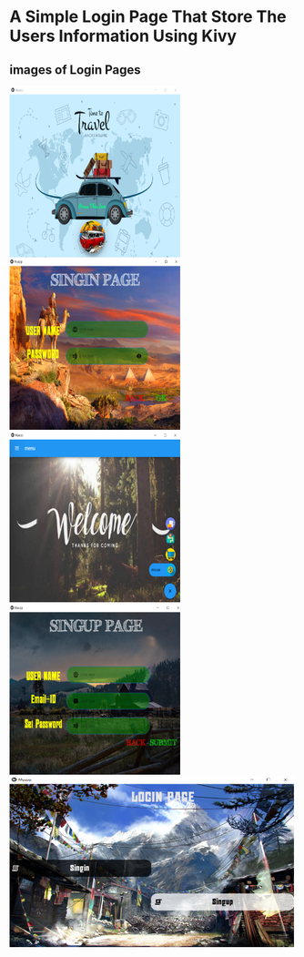 # A Simple Login Page That Store The Users Information Using Kivy


## **images of Login Pages**

    
<img src='kivy_login/Annotation 2020-07-05 165434.png' width="300" height="300">  <img src='kivy_login/Annotation 2020-06-17 152236.png' width="300" height="300">
<img src='kivy_login/Annotation 2020-07-05 165512.png' width="300" height="300">  <img src='kivy_login/Annotation 2020-07-05 171337.png' width="300" height="300">
<img src='kivy_login/Annotation 2020-07-05 180817.png' width="500" height="300"> 

